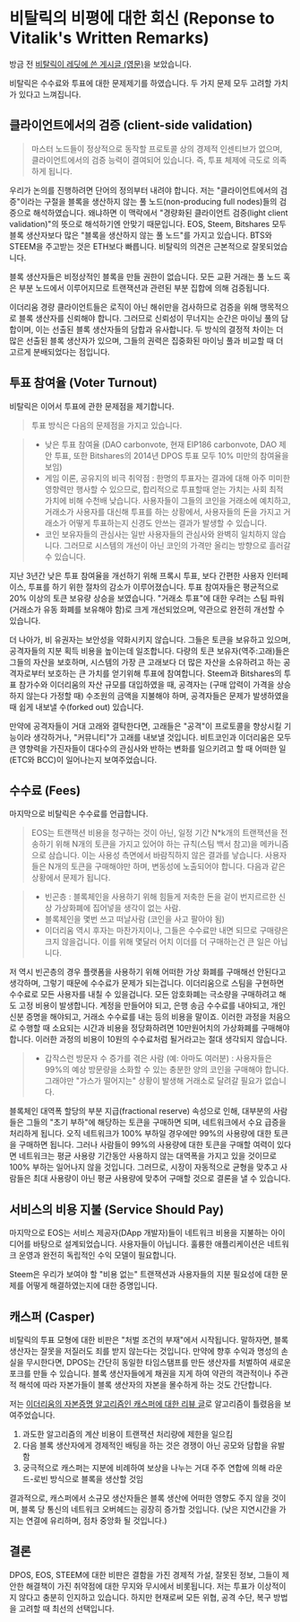 # 비탈릭의 비평에 대한 회신 (Reponse to Vitalik's Written Remarks)

방금 전 [비탈릭이 레딧에 쓴 게시글 (영문)]((https://np.reddit.com/r/ethereum/comments/6qm0y2/is_the_ethereum_team_defending_their_ground/dkyk94c/))을 보았습니다.

비탈릭은 수수료와 투표에 대한 문제제기를 하였습니다. 두 가지 문제 모두 고려할 가치가 있다고 느껴집니다.

## 클라이언트에서의 검증 (client-side validation)

> 마스터 노드들이 정상적으로 동작할 프로토콜 상의 경제적 인센티브가 없으며, 클라이언트에서의 검증 능력이 결여되어 있습니다. 즉, 투표 체제에 극도로 의족하게 됩니다.

우리가 논의를 진행하려면 단어의 정의부터 내려야 합니다. 저는 "클라이언트에서의 검증"이라는 구절을 블록을 생산하지 않는 풀 노드(non-producing full nodes)들의 검증으로 해석하였습니다. 왜냐하면 이 맥락에서 "경량화된 클라이언트 검증(light client validation)"의 뜻으로 해석하기엔 안맞기 때문입니다. EOS, Steem, Bitshares 모두 블록 생산자보다 많은 "블록을 생산하지 않는 풀 노드"를 가지고 있습니다. BTS와 STEEM을 주고받는 것은 ETH보다 빠릅니다. 비탈릭의 의견은 근본적으로 잘못되었습니다.

블록 생산자들은 비정상적인 블록을 만들 권한이 없습니다. 모든 교환 거래는 풀 노드 혹은 부분 노드에서 이루어지므로 트랜잭션과 관련된 부분 집합에 의해 검증됩니다.

이더리움 경량 클라이언트들은 로직이 아닌 해쉬만을 검사하므로 검증을 위해 맹목적으로 블록 생산자를 신뢰해야 합니다. 그러므로 신뢰성이 무너지는 순간은 마이닝 풀의 담합이며, 이는 선출된 블록 생산자들의 담합과 유사합니다. 두 방식의 결정적 차이는 더 많은 선출된 블록 생산자가 있으며, 그들의 권력은 집중화된 마이닝 풀과 비교할 때 더 고르게 분배되었다는 점입니다.

## 투표 참여율 (Voter Turnout)

비탈릭은 이어서 투표에 관한 문제점을 제기합니다.

> 투표 방식은 다음의 문제점을 가지고 있습니다.

> - 낮은 투표 참여율 (DAO carbonvote, 현재 EIP186 carbonvote, DAO 제안 투표, 또한 Bitshares의 2014년 DPOS 투표 모두 10% 미만의 참여율을 보임)
> - 게임 이론, 공유지의 비극 취약점 : 한명의 투표자는 결과에 대해 아주 미미한 영향력만 행사할 수 있으므로, 합리적으로 투표할때 얻는 가치는 사회 최적 가치에 비해 수천배 낮습니다. 사용자들이 그들의 코인을 거래소에 예치하고, 거래소가 사용자를 대신해 투표를 하는 상황에서, 사용자들의 돈을 가지고 거래소가 어떻게 투표하는지 신경도 안쓰는 결과가 발생할 수 있습니다.
> - 코인 보유자들의 관심사는 일반 사용자들의 관심사와 완벽히 일치하지 않습니다. 그러므로 시스템의 개선이 아닌 코인의 가격만 올리는 방향으로 흘러갈 수 있습니다.

지난 3년간 낮은 투표 참여율을 개선하기 위해 프록시 투표, 보다 간편한 사용자 인터페이스, 투표를 하기 위한 절차의 감소가 이루어졌습니다. 투표 참여자들은 평균적으로 20% 이상의 토큰 보유량 상승을 보였습니다. "거래소 투표"에 대한 우려는 스팀 파워(거래소가 유동 화폐를 보유해야 함)로 크게 개선되었으며, 약관으로 완전히 개선할 수 있습니다.

더 나아가, 비 유권자는 보안성을 약화시키지 않습니다. 그들은 토큰을 보유하고 있으며, 공격자들의 지분 획득 비용을 높이는데 일조합니다. 다량의 토큰 보유자(역주:고래)들은 그들의 자산을 보호하며, 시스템의 가장 큰 고래보다 더 많은 자산을 소유하려고 하는 공격자로부터 보호하는 큰 가치를 얻기위해 투표에 참여합니다. Steem과 Bitshares의 투표 참가수와 이더리움의 자산 규모를 대입하였을 때, 공격자는 (구매 압력이 가격을 상승하지 않는다 가정할 때) 수조원의 금액을 지불해야 하며, 공격자들은 문제가 발생하였을 때 쉽게 내보낼 수(forked out) 있습니다.

만약에 공격자들이 거대 고래와 결탁한다면, 고래들은 "공격"이 프로토콜을 향상시킬 기능이라 생각하거나, "커뮤니티"가 고래를 내보낼 것입니다. 비트코인과 이더리움은 모두 큰 영향력을 가진자들이 대다수의 관심사와 반하는 변화를 일으키려고 할 때 어떠한 일(ETC와 BCC)이 일어나는지 보여주었습니다.

## 수수료 (Fees)

마지막으로 비탈릭은 수수료를 언급합니다.

> EOS는 트랜잭션 비용을 청구하는 것이 아닌, 일정 기간 N*k개의 트랜잭션을 전송하기 위해 N개의 토큰을 가지고 있어야 하는 규칙(스팀 백서 참고)을 메카니즘으로 삼습니다. 이는 사용성 측면에서 바람직하지 않은 결과를 낳습니다. 사용자들은 N개의 토큰을 구매해야만 하며, 변동성에 노출되어야 합니다. 다음과 같은 상황에서 문제가 됩니다.

> - 빈곤층 : 블록체인을 사용하기 위해 힘들게 저축한 돈을 겉이 번지르르한 신상 가상화폐에 집어넣을 생각이 없는 사람.
> - 블록체인을 몇번 쓰고 떠날사람 (코인을 사고 팔아야 됨)
> - 이더리움 역시 후자는 마찬가지이나, 그들은 수수료만 내면 되므로 구매량은 크지 않을겁니다. 이를 위해 몇달러 어치 이더를 더 구매하는건 큰 일은 아닙니다.

저 역시 빈곤층의 경우 플랫폼을 사용하기 위해 어떠한 가상 화폐를 구매해선 안된다고 생각하며, 그렇기 때문에 수수료가 문제가 되는겁니다. 이더리움으로 스팀을 구현하면 수수료로 모든 사용자를 내칠 수 있을겁니다. 모든 암호화폐는 극소량을 구매하려고 해도 고정 비용이 발생합니다. 계정을 만들어야 되고, 은행 송금 수수료를 내야되고, 개인 신분 증명을 해야되고, 거래소 수수료를 내는 등의 비용을 말이죠. 이러한 과정을 처음으로 수행할 때 소요되는 시간과 비용을 정당화하려면 10만원어치의 가상화폐를 구매해야 합니다. 이러한 과정의 비용이 10원의 수수료처럼 될거라고는 절대 생각되지 않습니다.

> - 갑작스런 방문자 수 증가를 겪은 사람 (예: 아마도 여러분) : 사용자들은 99%의 예상 방문량을 소화할 수 있는 충분한 양의 코인을 구매해야 합니다. 그래야만 "가스가 떨어지는" 상황이 발생해 거래소로 달려갈 필요가 없습니다.

블록체인 대역폭 할당의 부분 지급(fractional reserve) 속성으로 인해, 대부분의 사람들은 그들의 "초기 부하"에 해당하는 토큰을 구매하면 되며, 네트워크에서 수요 급증을 처리하게 됩니다. 오직 네트워크가 100% 부하일 경우에만 99%의 사용량에 대한 토큰을 구매하면 됩니다. 그러나 사람들이 99%의 사용량에 대한 토큰을 구매할 여력이 있다면 네트워크는 평균 사용량 기간동안 사용하지 않는 대역폭을 가지고 있을 것이므로 100% 부하는 일어나지 않을 것입니다. 그러므로, 시장이 자동적으로 균형을 맞추고 사람들은 최대 사용량이 아닌 평균 사용량에 맞추어 구매할 것으로 결론을 낼 수 있습니다.

## 서비스의 비용 지불 (Service Should Pay)

마지막으로 EOS는 서비스 제공자(DApp 개발자)들이 네트워크 비용을 지불하는 아이디어를 바탕으로 설계되었습니다. 사용자들이 아닙니다. 훌륭한 애플리케이션은 네트워크 운영과 완전히 독립적인 수익 모델이 필요합니다.

Steem은 우리가 보여야 할 "비용 없는" 트랜잭션과 사용자들의 지분 필요성에 대한 문제를 어떻게 해결하였는지에 대한 증명입니다.

## 캐스퍼 (Casper)

비탈릭의 투표 모형에 대한 비판은 "처벌 조건의 부재"에서 시작됩니다. 말하자면, 블록 생산자는 잘못을 저질러도 죄를 받지 않는다는 것입니다. 만약에 향후 수익과 명성의 손실을 무시한다면, DPOS는 간단히 동일한 타임스탬프를 만든 생산자를 처벌하여 새로운 포크를 만들 수 있습니다. 블록 생산자들에게 채권을 지게 하여 약관의 객관적이나 주관적 해석에 따라 자본가들이 블록 생산자의 자본을 몰수하게 하는 것도 간단합니다.

저는 [이더리움의 자본증명 알고리즘인 캐스퍼에 대한 리뷰 글](http://bytemaster.github.io/2015/08/08/Review-of-Casper-Ethereums-proposed-Proof-of-Stake-Algorithm/)로 알고리즘이 틀렸음을 보여주었습니다.

1. 과도한 알고리즘의 계산 비용이 트랜잭션 처리량에 제한을 일으킴
2. 다음 블록 생산자에게 경제적인 배팅을 하는 것은 경쟁이 아닌 공모와 담합을 유발함
3. 궁극적으로 캐스퍼는 지분에 비례하여 보상을 나누는 거대 주주 연합에 의해 라운드-로빈 방식으로 블록을 생산할 것임

결과적으로, 캐스퍼에서 소규모 생산자들은 블록 생산에 어떠한 영향도 주지 않을 것이며, 블록 당 통신의 네트워크 오버헤드는 굉장히 증가할 것입니다. (낮은 지연시간을 가지는 연결에 유리하며, 점차 중앙화 될 것입니다.)

## 결론

DPOS, EOS, STEEM에 대한 비판은 결함을 가진 경제적 가설, 잘못된 정보, 그들이 제안한 해결책이 가진 취약점에 대한 무지와 무시에서 비롯됩니다. 저는 투표가 이상적이지 않다고 충분히 인지하고 있습니다. 하지만 현재로써 모든 위협, 공격 수단, 복구 방법을 고려할 때 최선의 선택입니다.